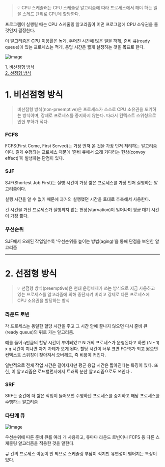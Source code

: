 >💡 CPU 스케줄러는 CPU 스케줄링 알고리즘에 따라 프로세스에서 해야 하는 일을 스레드 단위로 CPU에 할당한다.

프로그램이 실행될 때는 CPU 스케줄링 알고리즘이 어떤 프로그램에 CPU 소유권을 줄 것인지 결정한다. 

이 알고리즘은 CPU 이용률은 높게, 주어진 시간에 많은 일을 하게, 준비 큐(ready queue)에 있는 프로세스는 적게, 응답 시간은 짧게 설정하는 것을 목표로 한다.

![image](https://user-images.githubusercontent.com/72758925/233848921-bfb21b72-d731-4fc3-be80-d6adc6272752.png)

[1. 비선점형 방식](#1-비선점형-방식)\
[2. 선점형 방식](#2-선점형-방식)

# 1. 비선점형 방식

> 비선점형 방식(non-preemptive)은 프로세스가 스스로 CPU 소유권을 포기하는 방식이며, 강제로 프로세스를 중지하지 않는다. 따라서 컨텍스트 스위칭으로 인한 부하가 적다.
> 

### FCFS

FCFS(First Come, First Served)는 가장 먼저 온 것을 가장 먼저 처리하는 알고리즘이다. 길게 수행되는 프로세스 때문에 ‘준비 큐에서 오래 기다리는 현상(convoy effect)’이 발생하는 단점이 있다.

### SJF

SJF(Shortest Job First)는 실행 시간이 가장 짧은 프로세스를 가장 먼저 실행하는 알고리즘이다.

실행 시간을 알 수 없기 때문에 과거의 실행했던 시간을 토대로 추측해서 사용한다.

긴 시간을 가진 프로세스가 실행되지 않는 현상(starvation)이 일어나며 평균 대기 시간이 가장 짧다.

### 우선순위

SJF에서 오래된 작업일수록 ‘우선순위를 높이는 방법(aging)’을 통해 단점을 보완한 알고리즘

---

# 2. 선점형 방식

>💡 선점형 방식(preemptive)은 현대 운영체제가 쓰는 방식으로 지금 사용하고 있는 프로세스를 알고리즘에 의해 중단시켜 버리고 강제로 다른 프로세스에 CPU 소유권을 할당하는 방식

### 라운드 로빈

각 프로세스는 동일한 할당 시간을 주고 그 시간 안에 끝나지 않으면 다시 준비 큐(ready queue)의 뒤로 가는 알고리즘.

예를 들어 q만큼의 할당 시간이 부여되었고 N 개의 프로세스가 운영된다고 하면 (N - 1) x q 시간이 지나면 자기 차례가 오게 된다. 할당 시간이 너무 크면 FCFS가 되고 짧으면 컨텍스트 스위칭이 잦아져서 오버헤드, 즉 비용이 커진다. 

일반적으로 전체 작업 시간은 길어지지만 평균 응답 시간은 짧아진다는 특징이 있다. 또한, 이 알고리즘은 로드밸런서에서 트래픽 분산 알고리즘으로도 쓰인다 .

### SRF

SRF는 중간에 더 짧은 작업이 들어오면 수행하던 프로세스를 중지하고 해당 프로세스를 수행하는 알고리즘

### 다단계 큐

![image](https://user-images.githubusercontent.com/72758925/233849138-2865b040-23a5-4ba7-87e9-3408bc2553d9.png)

우선순위에 따른 준비 큐를 여러 개 사용하고, 큐마다 라운드 로빈이나 FCFS 등 다른 스케줄링 알고리즘을 적용한 것을 말한다. 

큐 간의 프로세스 이동이 안 되므로 스케줄링 부담이 적지만 유연성이 떨어지는 특징이 있다.